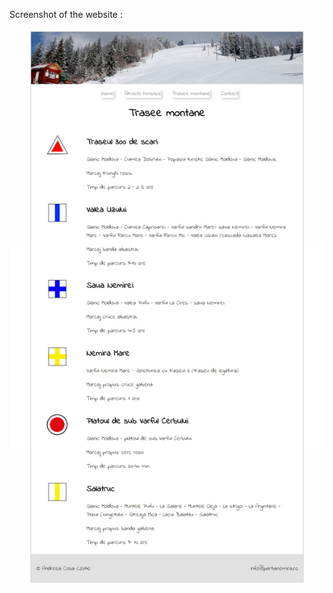 Screenshot of the website :

![alt tag](https://github.com/andreea-cosa/Partia-nemira/blob/master/screenshot.jpg?raw=true)

